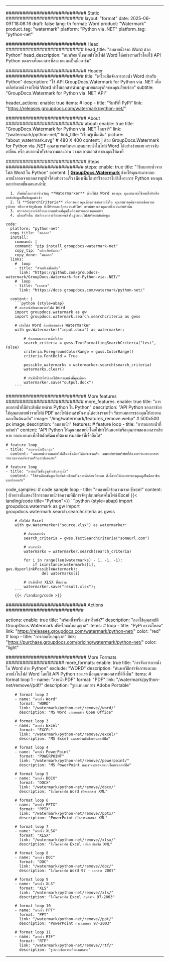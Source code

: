 
---
############################# Static ############################
layout: "format"
date:  2025-06-09T18:08:16
draft: false
lang: th
format: Word
product: "Watermark"
product_tag: "watermark"
platform: "Python via .NET"
platform_tag: "python-net"

############################# Head ############################
head_title: "ลบลายน้ำจาก Word ด้วย Python"
head_description: "ลบหรือแก้ไขลายน้ำในไฟล์ Word ได้อย่างรวดเร็วโดยใช้ API Python ของเราเพื่อเอกสารที่สะอาดและเป็นมืออาชีพ"

############################# Header ############################
title: "เครื่องมือจัดการลายน้ำ Word สำหรับ Python" 
description: "ใช้ API GroupDocs.Watermark for Python via .NET เพื่อเคลียร์ลายน้ำจากไฟล์ Word ทำให้เอกสารด้านกฎหมายและธุรกิจของคุณเรียบร้อย"
subtitle: "GroupDocs.Watermark for Python via .NET API" 

header_actions:
  enable: true
  items:
    #  loop
    - title: "รับฟรีที่ PyPi"
      link: "https://releases.groupdocs.com/watermark/python-net/"
      
############################# About ############################
about:
    enable: true
    title: "GroupDocs.Watermark for Python via .NET ไลบรารี"
    link: "/watermark/python-net/"
    link_title: "เรียนรู้เพิ่มเติม"
    picture: "about_watermark.svg" # 480 X 400
    content: |
       ด้วย GroupDocs.Watermark for Python via .NET คุณสามารถค้นหาและลบลายน้ำในไฟล์ Word ได้อย่างง่ายดาย ตรวจจับ เปลี่ยน หรือ ลบลายน้ำทั้งข้อความและภาพ วางเลเอาต์เอกสารของคุณให้คงที่

############################# Steps ############################
steps:
    enable: true
    title: "วิธีลบลายน้ำจากไฟล์ Word ใน Python"
    content: |
      **[GroupDocs.Watermark](https://products.groupdocs.com/watermark/python-net/)** ช่วยให้คุณสามารถลบลายน้ำออกจากเอกสารธุรกิจได้อย่างรวดเร็ว เพียงเพิ่มไลบรารีของเราไปยังโครงการ Python ของคุณและทำตามขั้นตอนเหล่านี้:
      
      1. เริ่มต้นโดยการสร้างวัตถุ **Watermarker** ด้วยไฟล์ Word ของคุณ คุณสามารถใช้พาธไฟล์หรือลำดับข้อมูลเป็นข้อมูลนำเข้า
      2. ใช้ **SearchCriteria** เพื่อกรองว่าคุณต้องการลบลายน้ำใด คุณสามารถค้นหาตามข้อความ รูปภาพ หรือการจัดรูปแบบ ยิ่งให้รายละเอียดมากเท่าไหร่ การค้นหาของคุณจะยิ่งแม่นยำเท่านั้น
      3. ตรวจสอบลายน้ำที่พบและลบส่วนที่คุณไม่ต้องการออกจากเอกสาร
      4. เมื่อเสร็จสิ้น บันทึกเอกสารที่สะอาดแล้วในรูปแบบไฟล์หรือลำดับข้อมูล
   
    code:
      platform: "python-net"
      copy_title: "คัดลอก"
      install:
        command: |
        command: "pip install groupdocs-watermark-net"
        copy_tip: "คลิกเพื่อคัดลอก"
        copy_done: "คัดลอก"
      links:
        #  loop
        - title: "ตัวอย่างเพิ่มเติม"
          link: "https://github.com/groupdocs-watermark/GroupDocs.Watermark-for-Python-via-.NET/"
        #  loop
        - title: "เอกสาร"
          link: "https://docs.groupdocs.com/watermark/python-net/"
          
      content: |
        ```python {style=abap}
        # ลบลายน้ำข้อความจากไฟล์ Word
        import groupdocs.watermark as gw
        import groupdocs.watermark.search.searchcriteria as gwss

        # เปิดไฟล์ Word ด้วยอินสแตนซ์ Watermarker
        with gw.Watermarker("input.docx") as watermarker:

            # ค้นหาและลบลายน้ำที่เลือก
            search_criteria = gwss.TextFormattingSearchCriteria("test", False)
            criteria.ForegroundColorRange = gwss.ColorRange()
            criteria.FontBold = True

            possible_watermarks = watermarker.search(search_criteria)
            watermarks.clear()

            # บันทึกไฟล์ที่อัปเดตไปยังตำแหน่งที่คุณเลือก
            watermarker.save("output.docx")
        ```            

############################# More features ############################
more_features:
  enable: true
  title: "การลบลายน้ำที่มีประสิทธิภาพด้วย Python ใน Python"
  description: "API Python ของเราช่วยให้คุณลบลายน้ำจากไฟล์ PDF และไฟล์งานสำนักงานได้อย่างรวดเร็ว รักษาเอกสารของคุณให้สะอาดและเป็นต้นฉบับ"
  image: "/img/watermark/features_remove.webp" # 500x500 px
  image_description: "ลบลายน้ำ"
  features:
    # feature loop
    - title: "การลบลายน้ำที่แม่นยำ"
      content: "API Python ให้คุณลบลายน้ำโดยไม่ทำให้เลเอาต์หรือคุณภาพของเอกสารเสียหาย ออกแบบมาเพื่อให้นักพัฒนาที่ต้องการผลลัพธ์ที่เชื่อถือได้"

    # feature loop
    - title: "ลบลายน้ำเป็นกลุ่ม"
      content: "ลบลายน้ำจากหลายไฟล์ในครั้งเดียวได้อย่างรวดเร็ว เหมาะสำหรับบริษัทที่ต้องการจัดการเอกสารจำนวนมากอย่างรวดเร็วและปลอดภัย"

    # feature loop
    - title: "การแก้ไขขั้นสูงสำหรับลายน้ำ"
      content: "ใช้ตัวเลือกขั้นสูงเพื่อตั้งค่าหรือแก้ไขลายน้ำก่อนที่จะลบ สิ่งนี้ช่วยให้เอกสารของคุณดูเป็นมืออาชีพและปลอดภัย"
      
  code_samples:
    # code sample loop
    - title: "ลบลายน้ำข้อความจาก Excel"
      content: |
        ตัวอย่างนี้แสดงวิธีการลบลายน้ำข้อความที่มีการจัดรูปแบบพิเศษในไฟล์ Excel
        {{< landing/code title="Python">}}
        ```python {style=abap}
        import groupdocs.watermark as gw
        import groupdocs.watermark.search.searchcriteria as gwss

        # เปิดไฟล์ Excel
        with gw.Watermarker("source.xlsx") as watermarker:

            # ค้นหาลายน้ำ
            search_criteria = gwss.TextSearchCriteria("someurl.com")

            # ลบลายน้ำ
            watermarks = watermarker.search(search_criteria)

            for i in range(len(watermarks) - 1, -1, -1):
                if isinstance(watermarks[i], gws.HyperlinkPossibleWatermark):
                    del watermarks[i]

            # บันทึกไฟล์ XLSX ที่สะอาด
            watermarker.save("result.xlsx");
        ```
        {{< /landing/code >}}


############################# Actions ############################

actions:
  enable: true
  title: "พร้อมที่จะเริ่มแล้วหรือยัง?"
  description: "ลองใช้คุณสมบัติ GroupDocs.Watermark ฟรีหรือขอใบอนุญาต"
  items:
    #  loop
    - title: "PyPi ดาวน์โหลด"
      link: "https://releases.groupdocs.com/watermark/python-net/"
      color: "red"
        #  loop
    - title: "การออกใบอนุญาต"
      link: "https://purchase.groupdocs.com/pricing/watermark/python-net/"
      color: "light"


############################# More Formats #####################
more_formats:
    enable: true
    title: "การจัดการลายน้ำใน Word ด้วย Python"
    exclude: "WORD"
    description: "ค้นพบวิธีการจัดการและลบลายน้ำในไฟล์ Word โดยใช้ API Python ของเราเพื่อคุณภาพเอกสารที่ดียิ่งขึ้น"
    items: 
        # format loop 1
        - name: "ลายน้ำ PDF"
          format: "PDF"
          link: "/watermark/python-net/remove//pdf/"
          description: "รูปแบบเอกสาร Adobe Portable"

        # format loop 2
        - name: "ลายน้ำ Word"
          format: "WORD"
          link: "/watermark/python-net/remove//word/"
          description: "MS Word และเอกสาร Open Office"
          
        # format loop 3
        - name: "ลายน้ำ Excel"
          format: "EXCEL"
          link: "/watermark/python-net/remove//excel/"
          description: "MS Excel และสเปรดชีตโอเพ่นออฟฟิศ"

        # format loop 4
        - name: "ลายน้ำ PowerPoint"
          format: "POWERPOINT"
          link: "/watermark/python-net/remove//powerpoint/"
          description: "MS PowerPoint และงานนำเสนอแบบโอเพ่นออฟฟิศ"

        # format loop 5
        - name: "ลายน้ำ DOCX"
          format: "DOCX"
          link: "/watermark/python-net/remove//docx/"
          description: "ไมโครซอฟท์ Word เปิดเอกสาร XML"
          
        # format loop 6
        - name: "ลายน้ำ PPTX"
          format: "PPTX"
          link: "/watermark/python-net/remove//pptx/"
          description: "PowerPoint เปิดการนำเสนอ XML"
          
        # format loop 7
        - name: "ลายน้ำ XLSX"
          format: "XLSX"
          link: "/watermark/python-net/remove//xlsx/"
          description: "ไมโครซอฟท์ Excel เปิดสเปรดชีต XML"

        # format loop 8
        - name: "ลายน้ำ DOC"
          format: "DOC"
          link: "/watermark/python-net/remove//doc/"
          description: "ไมโครซอฟท์ Word 97 - เอกสาร 2007"

        # format loop 9
        - name: "ลายน้ำ XLS"
          format: "XLS"
          link: "/watermark/python-net/remove//xls/"
          description: "ไมโครซอฟท์ Excel สมุดงาน 97-2003"

        # format loop 10
        - name: "ลายน้ำ PPT"
          format: "PPT"
          link: "/watermark/python-net/remove//ppt/"
          description: "PowerPoint การนำเสนอ 97-2003"

        # format loop 11
        - name: "ลายน้ำ RTF"
          format: "RTF"
          link: "/watermark/python-net/remove//rtf/"
          description: "รูปแบบข้อความที่หลากหลาย"

---